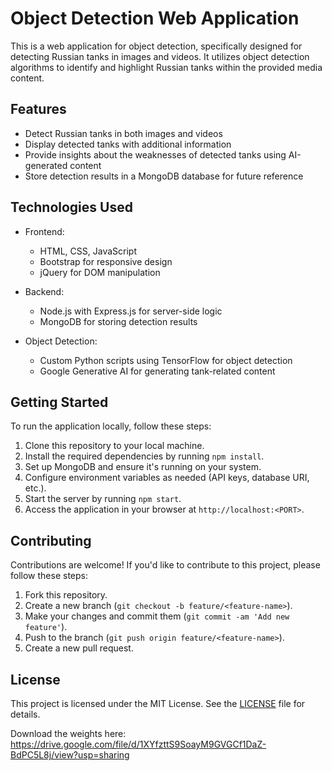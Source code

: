 
# Object Detection Web Application

This is a web application for object detection, specifically designed for detecting Russian tanks in images and videos. It utilizes object detection algorithms to identify and highlight Russian tanks within the provided media content.

## Features

- Detect Russian tanks in both images and videos
- Display detected tanks with additional information
- Provide insights about the weaknesses of detected tanks using AI-generated content
- Store detection results in a MongoDB database for future reference

## Technologies Used

- Frontend:
  - HTML, CSS, JavaScript
  - Bootstrap for responsive design
  - jQuery for DOM manipulation
  
- Backend:
  - Node.js with Express.js for server-side logic
  - MongoDB for storing detection results
  
- Object Detection:
  - Custom Python scripts using TensorFlow for object detection
  - Google Generative AI for generating tank-related content
  
## Getting Started

To run the application locally, follow these steps:

1. Clone this repository to your local machine.
2. Install the required dependencies by running `npm install`.
3. Set up MongoDB and ensure it's running on your system.
4. Configure environment variables as needed (API keys, database URI, etc.).
5. Start the server by running `npm start`.
6. Access the application in your browser at `http://localhost:<PORT>`.

## Contributing

Contributions are welcome! If you'd like to contribute to this project, please follow these steps:

1. Fork this repository.
2. Create a new branch (`git checkout -b feature/<feature-name>`).
3. Make your changes and commit them (`git commit -am 'Add new feature'`).
4. Push to the branch (`git push origin feature/<feature-name>`).
5. Create a new pull request.

## License

This project is licensed under the MIT License. See the [LICENSE](LICENSE) file for details.


Download the weights here:
https://drive.google.com/file/d/1XYfzttS9SoayM9GVGCf1DaZ-BdPC5L8j/view?usp=sharing
